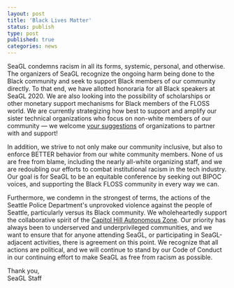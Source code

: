 ```yaml
---
layout: post
title: 'Black Lives Matter'
status: publish
type: post
published: true
categories: news
---
```


SeaGL condemns racism in all its forms, systemic, personal, and otherwise.  The organizers of SeaGL recognize the ongoing harm being done to the Black community and seek to support Black members of our community directly.  To that end, we have allotted honoraria for all Black speakers at SeaGL 2020.  We are also looking into the possibility of scholarships or other monetary support mechanisms for Black members of the FLOSS world.  We are currently strategizing how best to support and amplify our sister technical organizations who focus on non-white members of our community — we welcome [your suggestions](participate@seagl.org) of organizations to partner with and support!

In addition, we strive to not only make our community inclusive, but also to enforce BETTER behavior from our white community members.  None of us are free from blame, including the nearly all-white organizing staff, and we are redoubling our efforts to combat institutional racism in the tech industry. Our goal is for SeaGL to be an equitable conference by seeking out BIPOC voices, and supporting the Black FLOSS community in every way we can.

Furthermore, we condemn in the strongest of terms, the actions of the Seattle Police Department's unprovoked violence against the people of Seattle, particularly versus its Black community. We wholeheartedly support the collaborative spirit of the [Capitol Hill Autonomous Zone](https://caphillauto.zone/). Our priority has always been to underserved and underprivileged communities, and we want to ensure that for anyone attending SeaGL, or participating in SeaGL-adjacent activities, there is agreement on this point.  We recognize that all actions are political, and we will continue to stand by our Code of Conduct in our continuing effort to make SeaGL as free from racism as possible.

Thank you,  
SeaGL Staff

